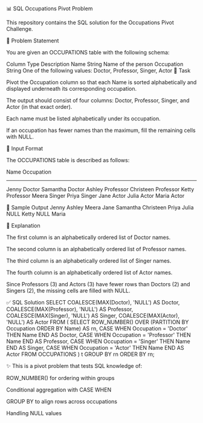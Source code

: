 📊 SQL Occupations Pivot Problem

This repository contains the SQL solution for the Occupations Pivot Challenge.

📌 Problem Statement

You are given an OCCUPATIONS table with the following schema:

Column	Type	Description
Name	String	Name of the person
Occupation	String	One of the following values: Doctor, Professor, Singer, Actor
🔹 Task

Pivot the Occupation column so that each Name is sorted alphabetically and displayed underneath its corresponding occupation.

The output should consist of four columns:
Doctor, Professor, Singer, and Actor (in that exact order).

Each name must be listed alphabetically under its occupation.

If an occupation has fewer names than the maximum, fill the remaining cells with NULL.

📂 Input Format

The OCCUPATIONS table is described as follows:

Name        Occupation
----------  ----------
Jenny       Doctor
Samantha    Doctor
Ashley      Professor
Christeen   Professor
Ketty       Professor
Meera       Singer
Priya       Singer
Jane        Actor
Julia       Actor
Maria       Actor

📂 Sample Output
Jenny    Ashley     Meera  Jane
Samantha Christeen  Priya  Julia
NULL     Ketty      NULL   Maria

📝 Explanation

The first column is an alphabetically ordered list of Doctor names.

The second column is an alphabetically ordered list of Professor names.

The third column is an alphabetically ordered list of Singer names.

The fourth column is an alphabetically ordered list of Actor names.

Since Professors (3) and Actors (3) have fewer rows than Doctors (2) and Singers (2), the missing cells are filled with NULL.

✅ SQL Solution
SELECT COALESCE(MAX(Doctor), 'NULL')    AS Doctor,
       COALESCE(MAX(Professor), 'NULL') AS Professor,
       COALESCE(MAX(Singer), 'NULL')    AS Singer,
       COALESCE(MAX(Actor), 'NULL')     AS Actor
FROM (
    SELECT 
        ROW_NUMBER() OVER (PARTITION BY Occupation ORDER BY Name) AS rn,
        CASE WHEN Occupation = 'Doctor'    THEN Name END AS Doctor,
        CASE WHEN Occupation = 'Professor' THEN Name END AS Professor,
        CASE WHEN Occupation = 'Singer'    THEN Name END AS Singer,
        CASE WHEN Occupation = 'Actor'     THEN Name END AS Actor
    FROM OCCUPATIONS
) t
GROUP BY rn
ORDER BY rn;


✨ This is a pivot problem that tests SQL knowledge of:

ROW_NUMBER() for ordering within groups

Conditional aggregation with CASE WHEN

GROUP BY to align rows across occupations

Handling NULL values

